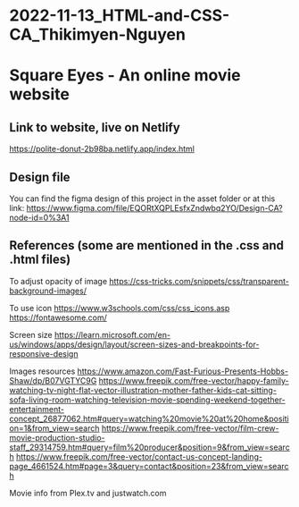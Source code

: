 # 2022-11-13_HTML-and-CSS-CA_Thikimyen-Nguyen
# Square Eyes - An online movie website

## Link to website, live on Netlify

https://polite-donut-2b98ba.netlify.app/index.html

## Design file
You can find the figma design of this project in the asset folder or at this link:
https://www.figma.com/file/EQORtXQPLEsfxZndwbq2YO/Design-CA?node-id=0%3A1

## References (some are mentioned in the .css and .html files)

To adjust opacity of image
https://css-tricks.com/snippets/css/transparent-background-images/

To use icon
https://www.w3schools.com/css/css_icons.asp
https://fontawesome.com/

Screen size
https://learn.microsoft.com/en-us/windows/apps/design/layout/screen-sizes-and-breakpoints-for-responsive-design

Images resources
https://www.amazon.com/Fast-Furious-Presents-Hobbs-Shaw/dp/B07VGTYC9G
https://www.freepik.com/free-vector/happy-family-watching-tv-night-flat-vector-illustration-mother-father-kids-cat-sitting-sofa-living-room-watching-television-movie-spending-weekend-together-entertainment-concept_26877062.htm#query=watching%20movie%20at%20home&position=1&from_view=search
https://www.freepik.com/free-vector/film-crew-movie-production-studio-staff_29314759.htm#query=film%20producer&position=9&from_view=search
https://www.freepik.com/free-vector/contact-us-concept-landing-page_4661524.htm#page=3&query=contact&position=23&from_view=search

Movie info from Plex.tv and justwatch.com




